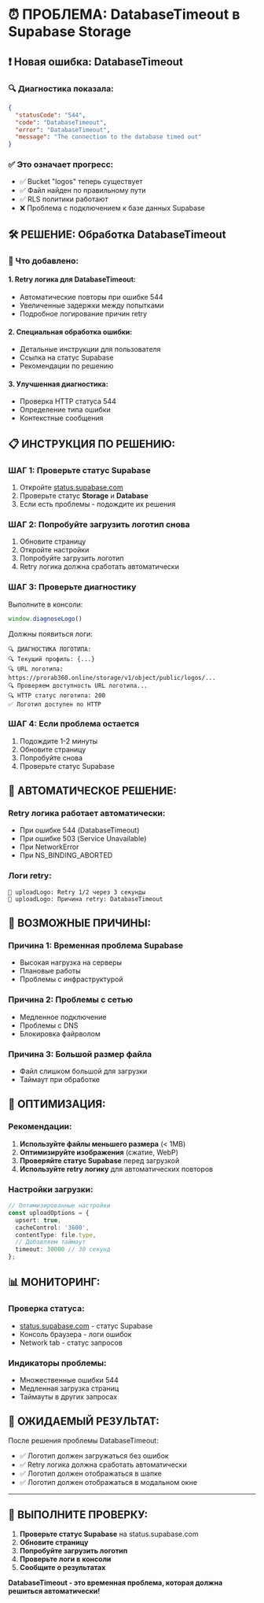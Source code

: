 # ⏰ ПРОБЛЕМА: DatabaseTimeout в Supabase Storage

## ❗ Новая ошибка: DatabaseTimeout

### **🔍 Диагностика показала:**
```json
{
  "statusCode": "544",
  "code": "DatabaseTimeout", 
  "error": "DatabaseTimeout",
  "message": "The connection to the database timed out"
}
```

### **✅ Это означает прогресс:**
- ✅ Bucket "logos" теперь существует
- ✅ Файл найден по правильному пути
- ✅ RLS политики работают
- ❌ Проблема с подключением к базе данных Supabase

## 🛠️ РЕШЕНИЕ: Обработка DatabaseTimeout

### **🔧 Что добавлено:**

#### **1. Retry логика для DatabaseTimeout:**
- Автоматические повторы при ошибке 544
- Увеличенные задержки между попытками
- Подробное логирование причин retry

#### **2. Специальная обработка ошибки:**
- Детальные инструкции для пользователя
- Ссылка на статус Supabase
- Рекомендации по решению

#### **3. Улучшенная диагностика:**
- Проверка HTTP статуса 544
- Определение типа ошибки
- Контекстные сообщения

## 📋 ИНСТРУКЦИЯ ПО РЕШЕНИЮ:

### **ШАГ 1: Проверьте статус Supabase**
1. Откройте [status.supabase.com](https://status.supabase.com)
2. Проверьте статус **Storage** и **Database**
3. Если есть проблемы - подождите их решения

### **ШАГ 2: Попробуйте загрузить логотип снова**
1. Обновите страницу
2. Откройте настройки
3. Попробуйте загрузить логотип
4. Retry логика должна сработать автоматически

### **ШАГ 3: Проверьте диагностику**
Выполните в консоли:
```javascript
window.diagnoseLogo()
```

Должны появиться логи:
```
🔍 ДИАГНОСТИКА ЛОГОТИПА:
🔍 Текущий профиль: {...}
🔍 URL логотипа: https://prorab360.online/storage/v1/object/public/logos/...
🔍 Проверяем доступность URL логотипа...
🔍 HTTP статус логотипа: 200
✅ Логотип доступен по HTTP
```

### **ШАГ 4: Если проблема остается**
1. Подождите 1-2 минуты
2. Обновите страницу
3. Попробуйте снова
4. Проверьте статус Supabase

## 🔄 АВТОМАТИЧЕСКОЕ РЕШЕНИЕ:

### **Retry логика работает автоматически:**
- При ошибке 544 (DatabaseTimeout)
- При ошибке 503 (Service Unavailable)
- При NetworkError
- При NS_BINDING_ABORTED

### **Логи retry:**
```
🔧 uploadLogo: Retry 1/2 через 3 секунды
🔧 uploadLogo: Причина retry: DatabaseTimeout
```

## 🚨 ВОЗМОЖНЫЕ ПРИЧИНЫ:

### **Причина 1: Временная проблема Supabase**
- Высокая нагрузка на серверы
- Плановые работы
- Проблемы с инфраструктурой

### **Причина 2: Проблемы с сетью**
- Медленное подключение
- Проблемы с DNS
- Блокировка файрволом

### **Причина 3: Большой размер файла**
- Файл слишком большой для загрузки
- Таймаут при обработке

## 🔧 ОПТИМИЗАЦИЯ:

### **Рекомендации:**
1. **Используйте файлы меньшего размера** (< 1MB)
2. **Оптимизируйте изображения** (сжатие, WebP)
3. **Проверяйте статус Supabase** перед загрузкой
4. **Используйте retry логику** для автоматических повторов

### **Настройки загрузки:**
```typescript
// Оптимизированные настройки
const uploadOptions = {
  upsert: true,
  cacheControl: '3600',
  contentType: file.type,
  // Добавляем таймаут
  timeout: 30000 // 30 секунд
};
```

## 📊 МОНИТОРИНГ:

### **Проверка статуса:**
- [status.supabase.com](https://status.supabase.com) - статус Supabase
- Консоль браузера - логи ошибок
- Network tab - статус запросов

### **Индикаторы проблемы:**
- Множественные ошибки 544
- Медленная загрузка страниц
- Таймауты в других запросах

## 🎯 ОЖИДАЕМЫЙ РЕЗУЛЬТАТ:

После решения проблемы DatabaseTimeout:
- ✅ Логотип должен загружаться без ошибок
- ✅ Retry логика должна сработать автоматически
- ✅ Логотип должен отображаться в шапке
- ✅ Логотип должен отображаться в модальном окне

---

## 🚀 ВЫПОЛНИТЕ ПРОВЕРКУ:

1. **Проверьте статус Supabase** на status.supabase.com
2. **Обновите страницу**
3. **Попробуйте загрузить логотип**
4. **Проверьте логи в консоли**
5. **Сообщите о результатах**

**DatabaseTimeout - это временная проблема, которая должна решиться автоматически!**
